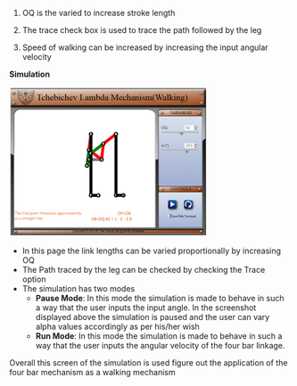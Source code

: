 1. OQ is the varied to increase stroke length

2. The trace check box is used to trace the path followed by the leg

3. Speed of walking can be increased by increasing the input angular velocity

**Simulation**

![img](./images/exp16-2.png)

<ul>
  <li>In this page the link lengths can be varied proportionally by increasing OQ</li>
  <li>The Path traced by the leg can be checked by checking the Trace option</li>
  <li>The simulation has two modes
    <ul style="list-style-type: circle">
      <li> <strong>Pause Mode</strong>: In this mode the simulation is made to behave in such a way that the user inputs the input angle. In the screenshot displayed above the simulation is paused and the user can vary alpha values accordingly as per his/her wish</li>
      <li> <strong>Run Mode</strong>: In this mode the simulation is made to behave in such a way that the user inputs the angular velocity of the four bar linkage.</li>
    </ul>
  </li>
</ul>

Overall this screen of the simulation is used figure out the application of the four bar mechanism as a walking mechanism
